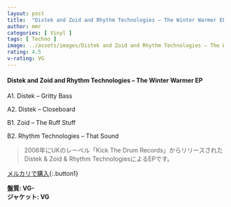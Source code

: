 ```yaml
---
layout: post
title:  "Distek and Zoid and Rhythm Technologies – The Winter Warmer EP"
author: mmr
categories: [ Vinyl ]
tags: [ Techno ]
image: ../assets/images/Distek and Zoid and Rhythm Technologies – The Winter Warmer EP.jpg
rating: 4.5
v-rating: VG
---
```


#### Distek and Zoid and Rhythm Technologies – The Winter Warmer EP

A1. Distek – Gritty Bass

A2. Distek – Closeboard

B1. Zoid – The Ruff Stuff

B2. Rhythm Technologies – That Sound

> 2006年にUKのレーベル「Kick The Drum Records」からリリースされたDistek & Zoid & Rhythm TechnologiesによるEPです。


[メルカリで購入](https://jp.mercari.com/item/m77926536893){:.button1}

<div class="mt-4 mb-4 d-flex align-items-center">
<strong class="mr-1">盤質: VG-</strong>
</div>
<div class="mt-4 mb-4 d-flex align-items-center">
<strong class="mr-1">ジャケット: VG</strong>
</div>
